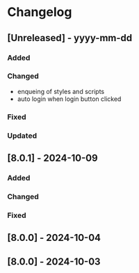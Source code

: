 # Changelog
## [Unreleased] - yyyy-mm-dd

### Added

### Changed
- enqueing of styles and scripts
- auto login when login button clicked

### Fixed

### Updated

## [8.0.1] - 2024-10-09


### Added

### Changed

### Fixed

## [8.0.0] - 2024-10-04


## [8.0.0] - 2024-10-03
